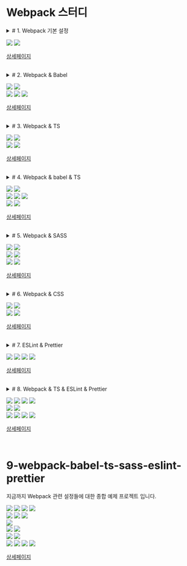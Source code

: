 # Webpack 스터디

<details>
<summary># 1. Webpack 기본 설정</summary>

1. NPM 프로젝트 생성
2. ``webpack`` , ``webpack-cli`` 설치
3. ``index.html`` 과 ``app.js`` 파일 생성 및 작성
4. ``webpack.config.js`` 생성 및 설정
5. ``build`` 명령 등록
6. 빌드 실행
</details>

<img src="https://img.shields.io/badge/webpack-5.30.0-brightgreen"> <img src="https://img.shields.io/badge/webpack--cli-4.6.0-brightgreen">

[상세페이지](https://github.com/Chocobe/-Study-Webpack/tree/master/01-webpack-basic)


<br/>


<details>
<summary># 2. Webpack & Babel</summary>

1. Webpack 설정이 완료된 프로젝트 만들기 ([1. Webpack 기본설정](https://github.com/Chocobe/-Study-Webpack/tree/master/01-webpack-basic))
2. ``@babel/core`` , ``@babel/preset-env`` , ``babel-loader`` 설치
3. ``webpack.config.js`` 에 ``babel`` 설정
4. ``build`` 실행
5. ``babel`` 사용 전후 비교
</details>

<img src="https://img.shields.io/badge/webpack-5.30.0-brightgreen"> <img src="https://img.shields.io/badge/webpack--cli-4.6.0-brightgreen">
<br/>
<img src="https://img.shields.io/badge/%40babel%2Fcore-7.13.14-yellowgreen"> <img src="https://img.shields.io/badge/%40babel%2Fpreset--env-7.13.12-yellowgreen"> <img src="https://img.shields.io/badge/babel--loader-8.2.2-yellowgreen">

[상세페이지](https://github.com/Chocobe/-Study-Webpack/tree/master/02-webpack-babel)


<br/>


<details>
<summary># 3. Webpack & TS</summary>

1. Webpack 설정이 완료된 프로젝트 만들기 ([1. Webpack 기본설정](https://github.com/Chocobe/-Study-Webpack/tree/master/1.%20webpack%20%EA%B8%B0%EB%B3%B8%EC%84%A4%EC%A0%95))
2. ``index.html`` 생성 및 작성
3. ``app.ts`` 파일 생성 및 작성
4. ``typescript`` , ``ts-loader`` 설치
5. ``tsconfig.json`` 생성 및 설정
6. ``webpack.config.js`` 생성 및 설정
7. ``build`` 실행 및 확인
</details>

<img src="https://img.shields.io/badge/webpack-5.30.0-brightgreen"> <img src="https://img.shields.io/badge/webpack--cli-4.6.0-brightgreen">
<br/>
<img src="https://img.shields.io/badge/typescript-4.2.3-orange"> <img src="https://img.shields.io/badge/ts--loader-8.1.0-orange">

[상세페이지](https://github.com/Chocobe/-Study-Webpack/tree/master/03-webpack-ts)



<br/>



<details>
<summary># 4. Webpack & babel & TS</summary>

1. Webpack 설정이 완료된 프로젝트 만들기 ([1. Webpack 기본설정](https://github.com/Chocobe/-Study-Webpack/tree/master/1.%20webpack%20%EA%B8%B0%EB%B3%B8%EC%84%A4%EC%A0%95))
2. ``index.html`` 생성 및 작성
3. ``tsconfig.json`` 생성 및 작성
4. ``app.ts`` 생성 및 작성
5. 라이브러리 설치
6. ``webpack.config.js`` 에 ``Babel`` 설정
7. ``build`` 실행 및 확인
8. ``babel`` & ``typescript`` 연동시, 알아야 할 점
</details>

<img src="https://img.shields.io/badge/webpack-5.30.0-brightgreen"> <img src="https://img.shields.io/badge/webpack--cli-4.6.0-brightgreen">
<br/>
<img src="https://img.shields.io/badge/%40babel%2Fcore-7.13.14-yellowgreen"> <img src="https://img.shields.io/badge/%40babel%2Fpreset--env-7.13.12-yellowgreen"> <img src="https://img.shields.io/badge/babel--loader-8.2.2-yellowgreen">
<br/>
<img src="https://img.shields.io/badge/typescript-4.2.3-orange"> <img src="https://img.shields.io/badge/ts--loader-8.1.0-orange">

[상세페이지](https://github.com/Chocobe/-Study-Webpack/tree/master/04-webpack-babel-ts)



<br/>



<details>
<summary># 5. Webpack & SASS</summary>

1. Webpack 설정이 완료된 프로젝트 만들기 ([1. Webpack 기본설정](https://github.com/Chocobe/-Study-Webpack/tree/master/1.%20webpack%20%EA%B8%B0%EB%B3%B8%EC%84%A4%EC%A0%95))
2. 라이브러리 설치
3. ``webpack.config.js`` 에 ``sass-loader`` , ``css-loader`` , ``style-loader`` 설정
4. ``index.html`` 생성 및 작성
5. ``myStyle.sass`` 생성 및 작성
6. ``app.js`` 생성 및 작성
7. ``build`` 실행 및 확인
8. ``Webpack`` & ``SASS`` 연동시, 알아야 할 점
</details>

<img src="https://img.shields.io/badge/webpack-5.30.0-brightgreen"> <img src="https://img.shields.io/badge/webpack--cli-4.6.0-brightgreen">
<br/>
<img src="https://img.shields.io/badge/sass-1.32.8-blue"> <img src="https://img.shields.io/badge/sass--loader-11.0.1-blue">
<br/>
<img src="https://img.shields.io/badge/css--loader-5.2.0-blue"> <img src="https://img.shields.io/badge/style--loader-2.0.0-blue">

[상세페이지](https://github.com/Chocobe/-Study-Webpack/tree/master/05-webpack-sass)



<br/>



<details>
<summary># 6. Webpack & CSS</summary>

1. Webpack 설정이 완료된 프로젝트 만들기 ([1. Webpack 기본설정](https://github.com/Chocobe/-Study-Webpack/tree/master/1.%20webpack%20%EA%B8%B0%EB%B3%B8%EC%84%A4%EC%A0%95))
2. 라이브러리 설치
3. ``webpack.config.js`` 에 ``css-loader`` , ``style-loader`` 설정
4. ``index.html`` 생성 및 작성
5. ``myStyle.css`` 생성 및 작성
6. ``app.js`` 생성 및 작성
7. ``build`` 실행 및 확인
8. ``Webpack`` & ``CSS`` 연동시, 알아야 할 점
</details>

<img src="https://img.shields.io/badge/webpack-5.30.0-brightgreen"> <img src="https://img.shields.io/badge/webpack--cli-4.6.0-brightgreen">
<br/>
<img src="https://img.shields.io/badge/css--loader-5.2.0-blue"> <img src="https://img.shields.io/badge/style--loader-2.0.0-blue">

[상세페이지](https://github.com/Chocobe/-Study-Webpack/tree/master/06-webpack-css)




<br/>



<details>
<summary># 7. ESLint & Prettier</summary>

1. ``app.js`` 생성 및 작성
2. 라이브러리 설치
3. ``ESLint`` 초기화
4. ``.eslintrc.js`` 또는 ``.eslintrc.json`` 설정
5. ``VSCode 설정 (settings.json)`` 에 ``저장 시 자동수정 (autoFix)`` 설정
6. ``prettier`` 설정 추가
7. ``.eslintrc.json`` 설정시, 주의사항
</details>

<img src="https://img.shields.io/badge/eslint-7.23.0-red"> <img src="https://img.shields.io/badge/eslint--config--prettier-8.1.0-red"> <img src="https://img.shields.io/badge/eslint--plugin--prettier-3.3.1-red"> <img src="https://img.shields.io/badge/prettier-2.2.1-red">

[상세페이지](https://github.com/Chocobe/-Study-Webpack/tree/master/07-eslint-prettier)



<br/>



<details>
<summary># 8. Webpack & TS & ESLint & Prettier</summary>

1. VSCode 의 작업영역에 ``저장시 자동수정`` 기능 설정
2. ``index.html`` 생성 및 작성
3. ``app.ts`` 생성 및 작성
4. ``webpack`` , ``webpack-cli`` , ``html-webpack-plugin`` , ``webpack-dev-server``, ``typescript`` , ``ts-loader`` 설치
5. ``tsconfig.js`` 생성 및 작성
6. ``webpack.config.js`` 생성 및 설정
7. ``eslint`` , ``@typescript-eslint/parser`` , ``@typescript-eslint/eslint-plugin`` 설치
8. ``ESLint 초기화`` 실행 및 설정
9. ``prettier`` , ``eslint-config-prettier`` , ``eslint-plugin-prettier`` 설치
10. ``.eslintrc.json`` 에 ``Prettier`` 설정 추가
11. ``Webpack`` & ``Typescript`` & ``ESLint`` & ``Prettier`` 연동시, 알아야 할 점
</details>

<img src="https://img.shields.io/badge/webpack-5.30.0-brightgreen"> <img src="https://img.shields.io/badge/webpack--cli-4.6.0-brightgreen"> <img src="https://img.shields.io/badge/webpack--dev--server-3.11.2-brightgreen"> <img src="https://img.shields.io/badge/html--webpack--plugin-5.3.1-brightgreen">
<br/>
<img src="https://img.shields.io/badge/typescript-4.2.3-orange"> <img src="https://img.shields.io/badge/ts--loader-8.1.0-orange">
<br/>
<img src="https://img.shields.io/badge/eslint-7.23.0-red"> <img src="https://img.shields.io/badge/eslint--config--prettier-8.1.0-red"> <img src="https://img.shields.io/badge/eslint--plugin--prettier-3.3.1-red"> <img src="https://img.shields.io/badge/prettier-2.2.1-red">

[상세페이지](https://github.com/Chocobe/-Study-Webpack/tree/master/08-webpack-ts-eslint-prettier)



<br/>


# 9-webpack-babel-ts-sass-eslint-prettier

지금까지 Webpack 관련 설정들에 대한 종합 예제 프로젝트 입니다.

<img src="https://img.shields.io/badge/webpack-5.30.0-brightgreen"> <img src="https://img.shields.io/badge/webpack--cli-4.6.0-brightgreen"> <img src="https://img.shields.io/badge/webpack--dev--server-3.11.2-brightgreen"> <img src="https://img.shields.io/badge/html--webpack--plugin-5.3.1-brightgreen">
<br/>
<img src="https://img.shields.io/badge/%40babel%2Fcore-7.13.14-yellowgreen"> <img src="https://img.shields.io/badge/%40babel%2Fpreset--env-7.13.12-yellowgreen"> <img src="https://img.shields.io/badge/babel--loader-8.2.2-yellowgreen">
<br/>
<img src="https://img.shields.io/badge/typescript-4.2.3-orange">
<br/>
<img src="https://img.shields.io/badge/sass-1.32.8-blue"> <img src="https://img.shields.io/badge/sass--loader-11.0.1-blue">
<br/>
<img src="https://img.shields.io/badge/css--loader-5.2.0-blue"> <img src="https://img.shields.io/badge/style--loader-2.0.0-blue">
<br/>
<img src="https://img.shields.io/badge/eslint-7.23.0-red"> <img src="https://img.shields.io/badge/eslint--config--prettier-8.1.0-red"> <img src="https://img.shields.io/badge/eslint--plugin--prettier-3.3.1-red"> <img src="https://img.shields.io/badge/prettier-2.2.1-red">

[상세페이지](https://github.com/Chocobe/-Study-Webpack/tree/master/09-webpack-babel-ts-sass-eslint-prettier)